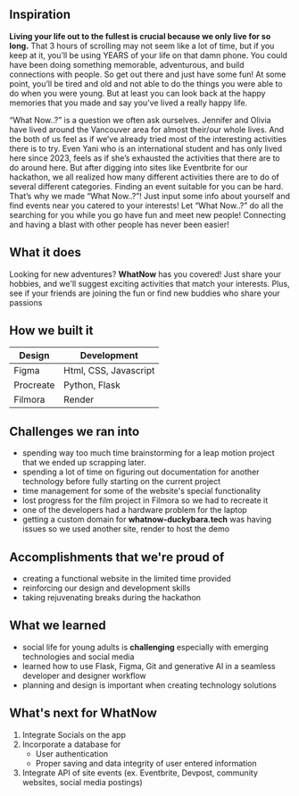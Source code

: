 ## Inspiration

**Living your life out to the fullest is crucial because we only live for so long.** That 3 hours of scrolling may not seem like a lot of time, but if you keep at it, you’ll be using YEARS of your life on that damn phone. You could have been doing something memorable, adventurous, and build connections with people. So get out there and just have some fun! At some point, you’ll be tired and old and not able to do the things you were able to do when you were young. But at least you can look back at the happy memories that you made and say you’ve lived a really happy life. 

“What Now..?” is a question we often ask ourselves. Jennifer and Olivia have lived around the Vancouver area for almost their/our whole lives. And the both of us feel as if we’ve already tried most of the interesting activities there is to try. Even Yani who is an international student and has only lived here since 2023, feels as if she’s exhausted the activities that there are to do around here. But after digging into sites like Eventbrite for our hackathon, we all realized how many different activities there are to do of several different categories. Finding an event suitable for you can be hard. That’s why we made “What Now..?”! Just input some info about yourself and find events near you catered to your interests! Let “What Now..?” do all the searching for you  while you go have fun and meet new people! Connecting and having a blast with other people has never been easier! 

## What it does
Looking for new adventures? **__WhatNow__** has you covered! Just share your hobbies, and we'll suggest exciting activities that match your interests. Plus, see if your friends are joining the fun or find new buddies who share your passions

## How we built it
| Design | Development |
| ----------- | ----------- |
| Figma | Html, CSS, Javascript |
| Procreate | Python, Flask |
| Filmora | Render |

## Challenges we ran into
- spending way too much time brainstorming for a leap motion project that we ended up scrapping later. 
- spending a lot of time on figuring out documentation for another technology before fully starting on the current project
- time management for some of the website's special functionality 
- lost progress for the film project in Filmora so we had to recreate it 
- one of the developers had a hardware problem for the laptop 
- getting a custom domain for **__whatnow-duckybara.tech__** was having issues so we used another site, render to host the demo

## Accomplishments that we're proud of
- creating a functional website in the limited time provided
- reinforcing our design and development skills 
- taking rejuvenating breaks during the hackathon 

## What we learned
- social life for young adults is **challenging** especially with emerging technologies and social media
- learned how to use Flask, Figma, Git and generative AI in a seamless developer and designer workflow
- planning and design is important when creating technology solutions

## What's next for WhatNow
1. Integrate Socials on the app
2. Incorporate a database for 
   - User authentication
   - Proper saving and data integrity of user entered information
3. Integrate API of site events
(ex. Eventbrite, Devpost, community websites, social media postings)
